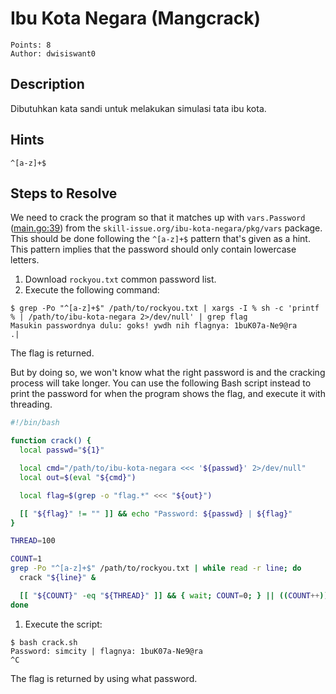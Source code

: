 # Ibu Kota Negara (Mangcrack)

```
Points: 8
Author: dwisiswant0
```

## Description

Dibutuhkan kata sandi untuk melakukan simulasi tata ibu kota.

## Hints

`^[a-z]+$`

## Steps to Resolve

We need to crack the program so that it matches up with `vars.Password` ([main.go:39](https://github.com/skill-issue-org/challenges/blob/master/ibu-kota-negara/main.go#L39)) from the `skill-issue.org/ibu-kota-negara/pkg/vars` package. This should be done following the `^[a-z]+$` pattern that's given as a hint. This pattern implies that the password should only contain lowercase letters.

1. Download `rockyou.txt` common password list.
2. Execute the following command:

```console
$ grep -Po "^[a-z]+$" /path/to/rockyou.txt | xargs -I % sh -c 'printf % | /path/to/ibu-kota-negara 2>/dev/null' | grep flag
Masukin passwordnya dulu: goks! ywdh nih flagnya: 1buK07a-Ne9@ra                       .|
```

The flag is returned.

But by doing so, we won't know what the right password is and the cracking process will take longer. You can use the following Bash script instead to print the password for when the program shows the flag, and execute it with threading.

```bash 
#!/bin/bash

function crack() {
  local passwd="${1}"

  local cmd="/path/to/ibu-kota-negara <<< '${passwd}' 2>/dev/null"
  local out=$(eval "${cmd}")

  local flag=$(grep -o "flag.*" <<< "${out}")

  [[ "${flag}" != "" ]] && echo "Password: ${passwd} | ${flag}"
}

THREAD=100

COUNT=1
grep -Po "^[a-z]+$" /path/to/rockyou.txt | while read -r line; do
  crack "${line}" &

  [[ "${COUNT}" -eq "${THREAD}" ]] && { wait; COUNT=0; } || ((COUNT++))
done
```

1. Execute the script:

```console
$ bash crack.sh
Password: simcity | flagnya: 1buK07a-Ne9@ra
^C
```

The flag is returned by using what password.